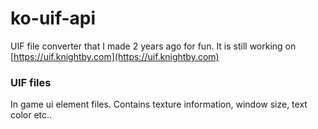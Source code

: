 # ko-uif-api

UIF file converter that I made 2 years ago for fun. 
It is still working on [https://uif.knightby.com](https://uif.knightby.com)

### UIF files

In game ui element files. Contains texture information, window size, text color etc..
